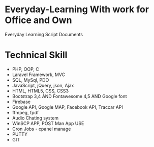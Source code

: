 # Everyday-Learning With work for Office and Own
Everyday Learning Script Documents
<h1>Technical Skill</h1>
<ul>
  <li>PHP, OOP, C</li>
  <li>Laravel Framework, MVC</li>
  <li>SQL, MySql, PDO</li>
  <li>JavaScript, jQuery, json, Ajax</li>
  <li>HTML, HTML5, CSS, CSS3</li>
  <li>Bootstrap 3,4 AND Fontawesome 4,5 AND Google font</li>
  <li>Firebase</li>
  <li>Google API, Google MAP, Facebook API, Traccar API</li>
  <li>ffmpeg, fpdf</li>
  <li>Audio Chating system</li>
  <li>WinSCP APP, POST Man App USE</li>
  <li>Cron Jobs - cpanel manage</li>
  <li>PUTTY</li>
  <li>GIT</li>
</ul>
